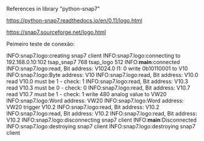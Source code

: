 References in library "python-snap7"

https://python-snap7.readthedocs.io/en/0.11/logo.html

https://snap7.sourceforge.net/logo.html

Peimeiro teste de conexão:

INFO:snap7.logo:creating snap7 client
INFO:snap7.logo:connecting to 192.168.0.10:102 tsap_snap7 768 tsap_logo 512
INFO:__main__:connected
INFO:snap7.logo:read, Bit address: V1024.0
I1: 0
write 0b10110001 to V10
INFO:snap7.logo:Byte address: V10
INFO:snap7.logo:read, Bit address: V10.0
read V10.0 must be 1 - check: 1
INFO:snap7.logo:read, Bit address: V10.3
read V10.3 must be 0 - check: 0
INFO:snap7.logo:read, Bit address: V10.7
read V10.7 must be 1 - check: 1
write 480 analog value to VW20
INFO:snap7.logo:Word address: VW20
INFO:snap7.logo:Word address: VW20
trigger V10.2
INFO:snap7.logo:read, Bit address: V10.2
INFO:snap7.logo:read, Bit address: V10.2
INFO:snap7.logo:read, Bit address: V10.2
INFO:snap7.logo:disconnecting snap7 client
INFO:__main__:Disconnected
INFO:snap7.logo:destroying snap7 client
INFO:snap7.logo:destroying snap7 client